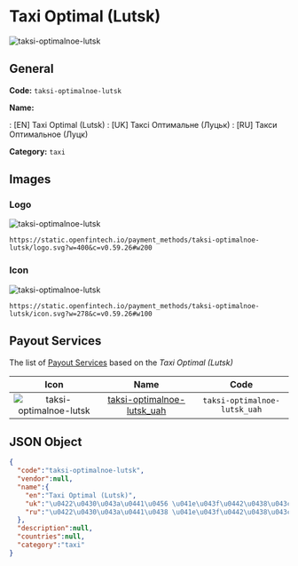 
# Taxi Optimal (Lutsk) 
![taksi-optimalnoe-lutsk](https://static.openfintech.io/payment_methods/taksi-optimalnoe-lutsk/logo.svg?w=400&c=v0.59.26#w200)  

## General 
**Code:** `taksi-optimalnoe-lutsk` 
 
**Name:** 
 
:	[EN] Taxi Optimal (Lutsk) 
:	[UK] Таксі Оптимальне (Луцьк) 
:	[RU] Такси Оптимальное (Луцк) 
 
**Category:** `taxi` 
 

## Images 

### Logo 
![taksi-optimalnoe-lutsk](https://static.openfintech.io/payment_methods/taksi-optimalnoe-lutsk/logo.svg?w=400&c=v0.59.26#w200)  

```
https://static.openfintech.io/payment_methods/taksi-optimalnoe-lutsk/logo.svg?w=400&c=v0.59.26#w200
```  

### Icon 
![taksi-optimalnoe-lutsk](https://static.openfintech.io/payment_methods/taksi-optimalnoe-lutsk/icon.svg?w=278&c=v0.59.26#w100)  

```
https://static.openfintech.io/payment_methods/taksi-optimalnoe-lutsk/icon.svg?w=278&c=v0.59.26#w100
```  

## Payout Services 
 
The list of [Payout Services](/payout-services/) based on the _Taxi Optimal (Lutsk)_ 

|Icon|Name|Code| 
|:---:|:---:|:---:| 
|![taksi-optimalnoe-lutsk](https://static.openfintech.io/payout_methods/taksi-optimalnoe-lutsk/icon.png?w=278&c=v0.59.26#w40) |[taksi-optimalnoe-lutsk_uah](/payout-services/taksi-optimalnoe-lutsk_uah/)|`taksi-optimalnoe-lutsk_uah`| 
 

## JSON Object 

```json
{
  "code":"taksi-optimalnoe-lutsk",
  "vendor":null,
  "name":{
    "en":"Taxi Optimal (Lutsk)",
    "uk":"\u0422\u0430\u043a\u0441\u0456 \u041e\u043f\u0442\u0438\u043c\u0430\u043b\u044c\u043d\u0435 (\u041b\u0443\u0446\u044c\u043a)",
    "ru":"\u0422\u0430\u043a\u0441\u0438 \u041e\u043f\u0442\u0438\u043c\u0430\u043b\u044c\u043d\u043e\u0435 (\u041b\u0443\u0446\u043a)"
  },
  "description":null,
  "countries":null,
  "category":"taxi"
}
```  
